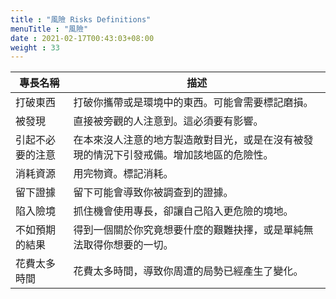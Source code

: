 ```yaml
---
title : "風險 Risks Definitions"
menuTitle : "風險"
date : 2021-02-17T00:43:03+08:00
weight : 33
---
```


專長名稱 | 描述
---|---
打破東西 | 打破你攜帶或是環境中的東西。可能會需要標記磨損。
被發現 | 直接被旁觀的人注意到。這必須要有影響。
引起不必要的注意 | 在本來沒人注意的地方製造敵對目光，或是在沒有被發現的情況下引發戒備。增加該地區的危險性。
消耗資源 | 用完物資。標記消耗。
留下證據 | 留下可能會導致你被調查到的證據。
陷入險境 | 抓住機會使用專長，卻讓自己陷入更危險的境地。
不如預期的結果 | 得到一個關於你究竟想要什麼的艱難抉擇，或是單純無法取得你想要的一切。
花費太多時間 | 花費太多時間，導致你周遭的局勢已經產生了變化。
